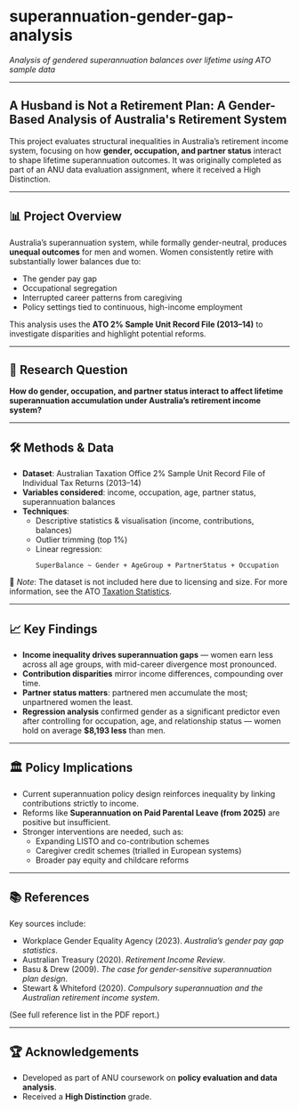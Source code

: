 # superannuation-gender-gap-analysis
*Analysis of gendered superannuation balances over lifetime using ATO sample data*

---

## A Husband is Not a Retirement Plan: A Gender-Based Analysis of Australia's Retirement System  

This project evaluates structural inequalities in Australia’s retirement income system, focusing on how **gender, occupation, and partner status** interact to shape lifetime superannuation outcomes. It was originally completed as part of an ANU data evaluation assignment, where it received a High Distinction.  

---

## 📊 Project Overview  
Australia’s superannuation system, while formally gender-neutral, produces **unequal outcomes** for men and women. Women consistently retire with substantially lower balances due to:  
- The gender pay gap  
- Occupational segregation  
- Interrupted career patterns from caregiving  
- Policy settings tied to continuous, high-income employment  

This analysis uses the **ATO 2% Sample Unit Record File (2013–14)** to investigate disparities and highlight potential reforms.  

---

## 🔎 Research Question  
**How do gender, occupation, and partner status interact to affect lifetime superannuation accumulation under Australia’s retirement income system?**

---

## 🛠️ Methods & Data  
- **Dataset**: Australian Taxation Office 2% Sample Unit Record File of Individual Tax Returns (2013–14)  
- **Variables considered**: income, occupation, age, partner status, superannuation balances  
- **Techniques**:  
  - Descriptive statistics & visualisation (income, contributions, balances)  
  - Outlier trimming (top 1%)  
  - Linear regression:  
    ```
    SuperBalance ~ Gender + AgeGroup + PartnerStatus + Occupation
    ```  

📂 *Note*: The dataset is not included here due to licensing and size. For more information, see the ATO [Taxation Statistics](https://www.ato.gov.au/about-ato/research-and-statistics/in-detail/taxation-statistics/taxation-statistics-previous-editions/taxation-statistics-2013-14/statistics/individuals#Individualssamplefile).  

---

## 📈 Key Findings  
- **Income inequality drives superannuation gaps** — women earn less across all age groups, with mid-career divergence most pronounced.  
- **Contribution disparities** mirror income differences, compounding over time.  
- **Partner status matters**: partnered men accumulate the most; unpartnered women the least.  
- **Regression analysis** confirmed gender as a significant predictor even after controlling for occupation, age, and relationship status — women hold on average **$8,193 less** than men.  

---

## 🏛 Policy Implications  
- Current superannuation policy design reinforces inequality by linking contributions strictly to income.  
- Reforms like **Superannuation on Paid Parental Leave (from 2025)** are positive but insufficient.  
- Stronger interventions are needed, such as:  
  - Expanding LISTO and co-contribution schemes  
  - Caregiver credit schemes (trialled in European systems)  
  - Broader pay equity and childcare reforms  

---

## 📚 References  
Key sources include:  
- Workplace Gender Equality Agency (2023). *Australia’s gender pay gap statistics*.  
- Australian Treasury (2020). *Retirement Income Review*.  
- Basu & Drew (2009). *The case for gender-sensitive superannuation plan design*.  
- Stewart & Whiteford (2020). *Compulsory superannuation and the Australian retirement income system*.  

(See full reference list in the PDF report.)  

---

## 🏆 Acknowledgements  
- Developed as part of ANU coursework on **policy evaluation and data analysis**.  
- Received a **High Distinction** grade.
